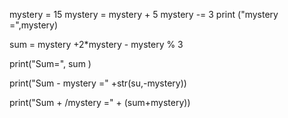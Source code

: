 mystery = 15
mystery = mystery + 5 
mystery -= 3
print ("mystery =",mystery)

sum = mystery +2*mystery - mystery % 3 

print("Sum=", sum )

print("Sum - mystery =" +str(su,-mystery))

print("Sum + /mystery =" + (sum+mystery))
